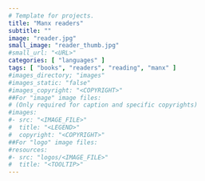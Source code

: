 ```yaml
---
# Template for projects.
title: "Manx readers"
subtitle: ""
image: "reader.jpg"
small_image: "reader_thumb.jpg"
#small_url: "<URL>"
categories: [ "languages" ]
tags: [ "books", "readers", "reading", "manx" ]
#images_directory; "images"
#images_static: "false"
#images_copyright: "<COPYRIGHT>"
##For "image" image files:
# (Only required for caption and specific copyrights)
#images:
#- src: "<IMAGE_FILE>"
#  title: "<LEGEND>"
#  copyright: "<COPYRIGHT>"
##For "logo" image files:
#resources:
#- src: "logos/<IMAGE_FILE>"
#  title: "<TOOLTIP>"
---
```



